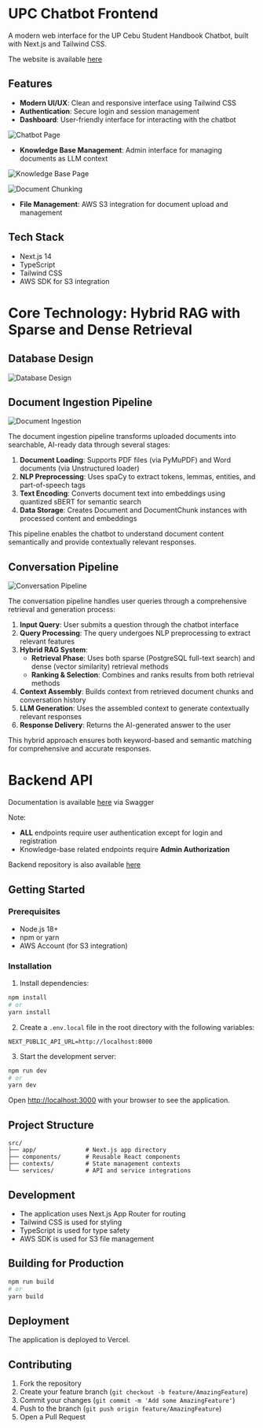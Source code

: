 # UPC Chatbot Frontend

A modern web interface for the UP Cebu Student Handbook Chatbot, built with Next.js and Tailwind CSS.

The website is available [here](https://upchat.jed-edison.com)

## Features

- **Modern UI/UX**: Clean and responsive interface using Tailwind CSS
- **Authentication**: Secure login and session management
- **Dashboard**: User-friendly interface for interacting with the chatbot

![Chatbot Page](public/chatbot-page.png)


- **Knowledge Base Management**: Admin interface for managing documents as LLM context

![Knowledge Base Page](public/knowledge-base-page.png)

![Document Chunking](public/document-chunk.png)

- **File Management**: AWS S3 integration for document upload and management

## Tech Stack

- Next.js 14
- TypeScript
- Tailwind CSS
- AWS SDK for S3 integration


# Core Technology: Hybrid RAG with Sparse and Dense Retrieval

## Database Design

![Database Design](public/db-design.png)

## Document Ingestion Pipeline

![Document Ingestion](public/document-ingestion.png)

The document ingestion pipeline transforms uploaded documents into searchable, AI-ready data through several stages:

1. **Document Loading**: Supports PDF files (via PyMuPDF) and Word documents (via Unstructured loader)
2. **NLP Preprocessing**: Uses spaCy to extract tokens, lemmas, entities, and part-of-speech tags
3. **Text Encoding**: Converts document text into embeddings using quantized sBERT for semantic search
4. **Data Storage**: Creates Document and DocumentChunk instances with processed content and embeddings

This pipeline enables the chatbot to understand document content semantically and provide contextually relevant responses.

## Conversation Pipeline

![Conversation Pipeline](public/conversation-pipeline.svg)

The conversation pipeline handles user queries through a comprehensive retrieval and generation process:

1. **Input Query**: User submits a question through the chatbot interface
2. **Query Processing**: The query undergoes NLP preprocessing to extract relevant features
3. **Hybrid RAG System**: 
   - **Retrieval Phase**: Uses both sparse (PostgreSQL full-text search) and dense (vector similarity) retrieval methods
   - **Ranking & Selection**: Combines and ranks results from both retrieval methods
4. **Context Assembly**: Builds context from retrieved document chunks and conversation history
5. **LLM Generation**: Uses the assembled context to generate contextually relevant responses
6. **Response Delivery**: Returns the AI-generated answer to the user

This hybrid approach ensures both keyword-based and semantic matching for comprehensive and accurate responses.

# Backend API

Documentation is available [here](https://upchat.maxellmilay.com/api/docs/swagger) via Swagger

Note:
- **ALL** endpoints require user authentication except for login and registration
- Knowledge-base related endpoints require **Admin Authorization**

Backend repository is also available [here](https://github.com/maxellmilay/upc-chatbot-backend)

## Getting Started

### Prerequisites

- Node.js 18+
- npm or yarn
- AWS Account (for S3 integration)

### Installation

1. Install dependencies:
```bash
npm install
# or
yarn install
```

2. Create a `.env.local` file in the root directory with the following variables:
```
NEXT_PUBLIC_API_URL=http://localhost:8000
```

3. Start the development server:
```bash
npm run dev
# or
yarn dev
```

Open [http://localhost:3000](http://localhost:3000) with your browser to see the application.

## Project Structure

```
src/
├── app/              # Next.js app directory
├── components/       # Reusable React components
├── contexts/         # State management contexts
└── services/         # API and service integrations
```

## Development

- The application uses Next.js App Router for routing
- Tailwind CSS is used for styling
- TypeScript is used for type safety
- AWS SDK is used for S3 file management

## Building for Production

```bash
npm run build
# or
yarn build
```

## Deployment

The application is deployed to Vercel.

## Contributing

1. Fork the repository
2. Create your feature branch (`git checkout -b feature/AmazingFeature`)
3. Commit your changes (`git commit -m 'Add some AmazingFeature'`)
4. Push to the branch (`git push origin feature/AmazingFeature`)
5. Open a Pull Request
